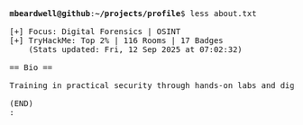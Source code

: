 <pre>

<strong>mbeardwell@github</strong>:<strong>~/projects/profile</strong>$ less about.txt

[+] Focus: Digital Forensics | OSINT
[+] TryHackMe: Top 2% | 116 Rooms | 17 Badges
    (Stats updated: Fri, 12 Sep 2025 at 07:02:32)

== Bio ==

Training in practical security through hands-on labs and digital investigations.

(END)
:
</pre>
